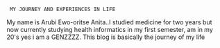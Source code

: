      MY JOURNEY AND EXPERIENCES IN LIFE 
My name is Arubi Ewo-oritse Anita..I studied medicine for two years but now currently studying health informatics in my first semester, am in my 20's yes i am a GENZZZZ. This blog is basically the journey of my life       
